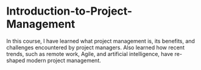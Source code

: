 # Introduction-to-Project-Management
In this course, I have learned what project management is, its benefits, and challenges encountered by project managers. Also learned how recent trends, such as remote work, Agile, and artificial intelligence, have re-shaped modern project management. 
